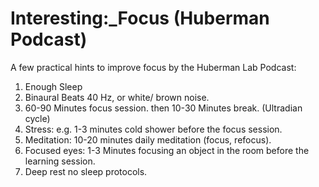 # Interesting:_Focus (Huberman Podcast)

A few practical hints to improve focus by the Huberman Lab Podcast:

1. Enough Sleep 
2. Binaural Beats 40 Hz, or white/ brown noise.
3. 60-90 Minutes focus session. then 10-30 Minutes break. (Ultradian cycle)
4. Stress: e.g. 1-3 minutes cold shower before the focus session.
5. Meditation: 10-20 minutes daily meditation (focus, refocus).
6. Focused eyes: 1-3 Minutes focusing an object in the room before the learning session.
7. Deep rest no sleep protocols.
